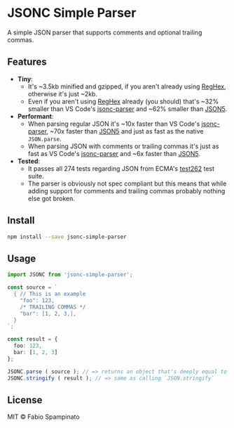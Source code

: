 # JSONC Simple Parser

A simple JSON parser that supports comments and optional trailing commas.

## Features

- **Tiny**:
  - It's ~3.5kb minified and gzipped, if you aren't already using [RegHex](https://github.com/kitten/reghex), otherwise it's just ~2kb.
  - Even if you aren't using [RegHex](https://github.com/kitten/reghex) already (you should) that's ~32% smaller than VS Code's [jsonc-parser](https://www.npmjs.com/package/jsonc-parser) and ~62% smaller than [JSON5](https://www.npmjs.com/package/json5).
- **Performant**:
  - When parsing regular JSON it's ~10x faster than VS Code's [jsonc-parser](https://www.npmjs.com/package/jsonc-parser), ~70x faster than [JSON5](https://www.npmjs.com/package/json5) and just as fast as the native `JSON.parse`.
  - When parsing JSON with comments or trailing commas it's just as fast as VS Code's [jsonc-parser](https://www.npmjs.com/package/jsonc-parser) and ~6x faster than [JSON5](https://www.npmjs.com/package/json5).
- **Tested**:
  - It passes all 274 tests regarding JSON from ECMA's [test262](https://github.com/tc39/test262) test suite.
  - The parser is obviously not spec compliant but this means that while adding support for comments and trailing commas probably nothing else got broken.

## Install

```sh
npm install --save jsonc-simple-parser
```

## Usage

```ts
import JSONC from 'jsonc-simple-parser';

const source = `
  { // This is an example
    "foo": 123,
    /* TRAILING COMMAS */
    "bar": [1, 2, 3,],
  }
`;

const result = {
  foo: 123,
  bar: [1, 2, 3]
};

JSONC.parse ( source ); // => returns an object that's deeply equal to `result`
JSONC.stringify ( result ); // => same as calling `JSON.stringify`
```

## License

MIT © Fabio Spampinato
